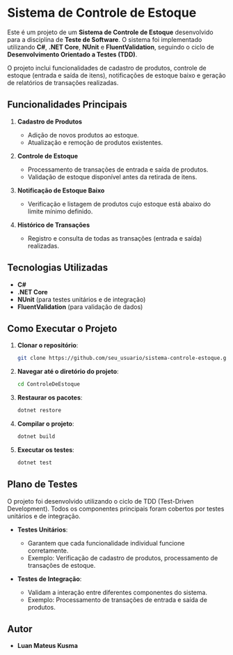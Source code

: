 
# Sistema de Controle de Estoque

Este é um projeto de um **Sistema de Controle de Estoque** desenvolvido para a disciplina de **Teste de Software**. O sistema foi implementado utilizando **C#**, **.NET Core**, **NUnit** e **FluentValidation**, seguindo o ciclo de **Desenvolvimento Orientado a Testes (TDD)**. 

O projeto inclui funcionalidades de cadastro de produtos, controle de estoque (entrada e saída de itens), notificações de estoque baixo e geração de relatórios de transações realizadas.

## Funcionalidades Principais

1. **Cadastro de Produtos**
   - Adição de novos produtos ao estoque.
   - Atualização e remoção de produtos existentes.

2. **Controle de Estoque**
   - Processamento de transações de entrada e saída de produtos.
   - Validação de estoque disponível antes da retirada de itens.

3. **Notificação de Estoque Baixo**
   - Verificação e listagem de produtos cujo estoque está abaixo do limite mínimo definido.

4. **Histórico de Transações**
   - Registro e consulta de todas as transações (entrada e saída) realizadas.

## Tecnologias Utilizadas

- **C#**
- **.NET Core**
- **NUnit** (para testes unitários e de integração)
- **FluentValidation** (para validação de dados)
  

## Como Executar o Projeto

1. **Clonar o repositório**:
   ```bash
   git clone https://github.com/seu_usuario/sistema-controle-estoque.git
   ```

2. **Navegar até o diretório do projeto**:
   ```bash
   cd ControleDeEstoque
   ```

3. **Restaurar os pacotes**:
   ```bash
   dotnet restore
   ```

4. **Compilar o projeto**:
   ```bash
   dotnet build
   ```

5. **Executar os testes**:
   ```bash
   dotnet test
   ```

## Plano de Testes

O projeto foi desenvolvido utilizando o ciclo de TDD (Test-Driven Development). Todos os componentes principais foram cobertos por testes unitários e de integração.

- **Testes Unitários**:
  - Garantem que cada funcionalidade individual funcione corretamente.
  - Exemplo: Verificação de cadastro de produtos, processamento de transações de estoque.

- **Testes de Integração**:
  - Validam a interação entre diferentes componentes do sistema.
  - Exemplo: Processamento de transações de entrada e saída de produtos.

## Autor

- **Luan Mateus Kusma**
